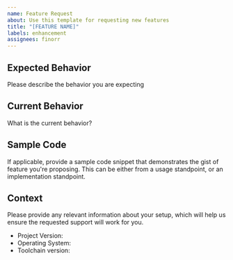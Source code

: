 ```yaml
---
name: Feature Request
about: Use this template for requesting new features
title: "[FEATURE NAME]"
labels: enhancement
assignees: finorr
---
```


## Expected Behavior

Please describe the behavior you are expecting

## Current Behavior

What is the current behavior?

## Sample Code

If applicable, provide a sample code snippet that demonstrates the gist of feature you're proposing. This can be either from a usage standpoint, or an implementation standpoint.

## Context

Please provide any relevant information about your setup, which will help us ensure the requested support will work for you.

* Project Version:
* Operating System:
* Toolchain version:
